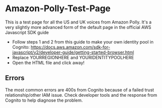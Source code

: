 # Amazon-Polly-Test-Page

This is a test page for all the US and UK voices from Amazon Polly. It's a very slightly more advanced form of the default page in the official AWS Javascript SDK guide

- Follow steps 1 and 2 from this guide to make your own identity pool in Cognito: https://docs.aws.amazon.com/sdk-for-javascript/v2/developer-guide/getting-started-browser.html
- Replace YOURREGIONHERE and YOURIDENTITYPOOLHERE
- Open the HTML file and click away!

## Errors

The most common errors are 400s from Cognito because of a failed trust relationship/other IAM issue. Check developer tools and the response from Cognito to help diagnose the problem.
